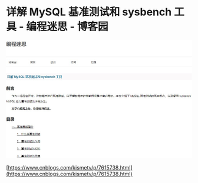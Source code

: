 # 详解 MySQL 基准测试和 sysbench 工具 - 编程迷思 - 博客园
![](https://github.com/WadeStack/test/blob/master/images/2020-12-4%2009-26-57/bf6b2473-8cb3-45de-80e9-e41eef698d5e.png?raw=true)

 [https://www.cnblogs.com/kismetv/p/7615738.html](https://www.cnblogs.com/kismetv/p/7615738.html)
